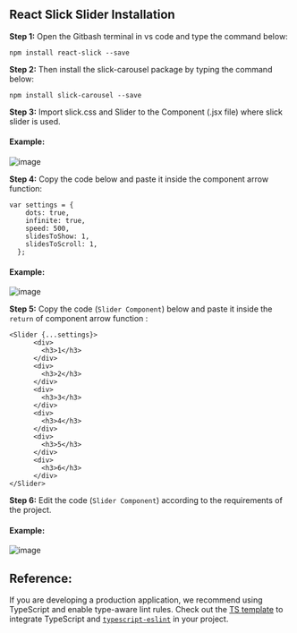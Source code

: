 ## React Slick Slider Installation

**Step 1:** Open the Gitbash terminal in vs code and type the command below:
```
npm install react-slick --save
```
**Step 2:** Then install the slick-carousel package by typing the command below:
```
npm install slick-carousel --save
```
**Step 3:** Import slick.css and Slider to the Component (.jsx file) where slick slider is used.

#### Example:
![image](https://github.com/user-attachments/assets/29782c90-141a-4ea4-9a27-200525348a18)

**Step 4:** Copy the code below and paste it inside the component arrow function:
```
var settings = {
    dots: true,
    infinite: true,
    speed: 500,
    slidesToShow: 1,
    slidesToScroll: 1,
  };
```
#### Example:
![image](https://github.com/user-attachments/assets/cd55b5a6-15a8-411f-84ae-bdc480c4036c)

**Step 5:** Copy the code (`Slider Component`) below and paste it inside the `return` of component arrow function :
```
<Slider {...settings}>
      <div>
        <h3>1</h3>
      </div>
      <div>
        <h3>2</h3>
      </div>
      <div>
        <h3>3</h3>
      </div>
      <div>
        <h3>4</h3>
      </div>
      <div>
        <h3>5</h3>
      </div>
      <div>
        <h3>6</h3>
      </div>
</Slider>
```
**Step 6:** Edit the code (`Slider Component`) according to the requirements of the project.
#### Example:
![image](https://github.com/user-attachments/assets/73fe29b9-c53a-45fd-a43f-3a3fda178487)



## Reference:

If you are developing a production application, we recommend using TypeScript and enable type-aware lint rules. Check out the [TS template](https://react-slick.neostack.com/docs/get-started) to integrate TypeScript and [`typescript-eslint`](https://typescript-eslint.io) in your project.
